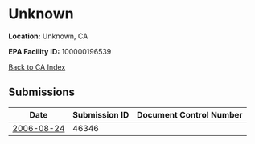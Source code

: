 # Unknown

**Location:** Unknown, CA

**EPA Facility ID:** 100000196539

[Back to CA Index](../../index.md)

## Submissions

| Date | Submission ID | Document Control Number |
|------|--------------|-------------------------|
| [2006-08-24](submissions/46346.md) | 46346 |  |
